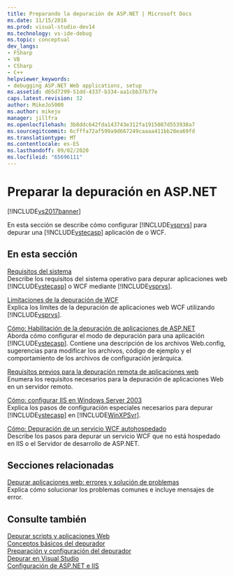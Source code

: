 ```yaml
---
title: Preparando la depuración de ASP.NET | Microsoft Docs
ms.date: 11/15/2016
ms.prod: visual-studio-dev14
ms.technology: vs-ide-debug
ms.topic: conceptual
dev_langs:
- FSharp
- VB
- CSharp
- C++
helpviewer_keywords:
- debugging ASP.NET Web applications, setup
ms.assetid: d65d7299-51dd-4337-b334-aa1cbb37b77e
caps.latest.revision: 32
author: MikeJo5000
ms.author: mikejo
manager: jillfra
ms.openlocfilehash: 3b8ddc642fda143743e312fa1915087d553938a7
ms.sourcegitcommit: 6cfffa72af599a9d667249caaaa411bb28ea69fd
ms.translationtype: MT
ms.contentlocale: es-ES
ms.lasthandoff: 09/02/2020
ms.locfileid: "65696111"
---
```

# <a name="preparing-to-debug-aspnet"></a>Preparar la depuración en ASP.NET
[!INCLUDE[vs2017banner](../includes/vs2017banner.md)]

En esta sección se describe cómo configurar [!INCLUDE[vsprvs](../includes/vsprvs-md.md)] para depurar una [!INCLUDE[vstecasp](../includes/vstecasp-md.md)] aplicación de o WCF.  
  
## <a name="in-this-section"></a>En esta sección  
 [Requisitos del sistema](../debugger/aspnet-debugging-system-requirements.md)  
 Describe los requisitos del sistema operativo para depurar aplicaciones web [!INCLUDE[vstecasp](../includes/vstecasp-md.md)] o WCF mediante [!INCLUDE[vsprvs](../includes/vsprvs-md.md)].  
  
 [Limitaciones de la depuración de WCF](../debugger/limitations-on-wcf-debugging.md)  
 Explica los límites de la depuración de aplicaciones web WCF utilizando [!INCLUDE[vsprvs](../includes/vsprvs-md.md)].  
  
 [Cómo: Habilitación de la depuración de aplicaciones de ASP.NET](../debugger/how-to-enable-debugging-for-aspnet-applications.md)  
 Aborda cómo configurar el modo de depuración para una aplicación [!INCLUDE[vstecasp](../includes/vstecasp-md.md)]. Contiene una descripción de los archivos Web.config, sugerencias para modificar los archivos, código de ejemplo y el comportamiento de los archivos de configuración jerárquica.  
  
 [Requisitos previos para la depuración remota de aplicaciones web](../debugger/prerequistes-for-remote-debugging-web-applications.md)  
 Enumera los requisitos necesarios para la depuración de aplicaciones Web en un servidor remoto.  
  
 [Cómo: configurar IIS en Windows Server 2003](https://msdn.microsoft.com/23d557c5-ffcb-4fb2-be7c-5901d5f72ea1)  
 Explica los pasos de configuración especiales necesarios para depurar [!INCLUDE[vstecasp](../includes/vstecasp-md.md)] en [!INCLUDE[WinXPSvr](../includes/winxpsvr-md.md)].  
  
 [Cómo: Depuración de un servicio WCF autohospedado](../debugger/how-to-debug-a-self-hosted-wcf-service.md)  
 Describe los pasos para depurar un servicio WCF que no está hospedado en IIS o el Servidor de desarrollo de ASP.NET.  
  
## <a name="related-sections"></a>Secciones relacionadas  
 [Depurar aplicaciones web: errores y solución de problemas](../debugger/debugging-web-applications-errors-and-troubleshooting.md)  
 Explica cómo solucionar los problemas comunes e incluye mensajes de error.  
  
## <a name="see-also"></a>Consulte también  
 [Depurar scripts y aplicaciones Web](../debugger/debugging-web-applications-and-script.md)   
 [Conceptos básicos del depurador](../debugger/debugger-basics.md)   
 [Preparación y configuración del depurador](../debugger/debugger-settings-and-preparation.md)   
 [Depurar en Visual Studio](../debugger/debugging-in-visual-studio.md)   
 [Configuración de ASP.NET e IIS](https://msdn.microsoft.com/library/47ebf3b5-98de-4d31-a335-57e2ccd974b8)
